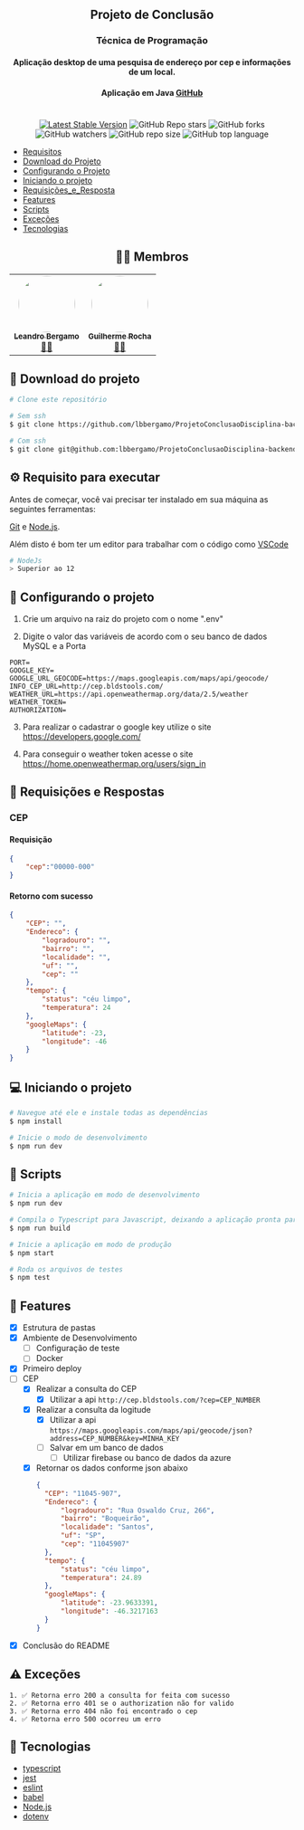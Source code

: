 <h2 align="center">Projeto de Conclusão</h2>
<h3 align="center">Técnica de Programação</h3>
<h4 align="center">Aplicação desktop de uma pesquisa de endereço por cep e informações de um local.</h4>

<h4 align="center">Aplicação em Java <a href="https://github.com/guilhermerochas/ProjetoConclusaoDisciplina">GitHub</a> </h4>
<h1> </h1>

<center>

[![Latest Stable Version](https://img.shields.io/npm/v/yarn.svg)](https://www.npmjs.com/package/yarn)
![GitHub Repo stars](https://img.shields.io/github/stars/lbbergamo/ProjetoConclusaoDisciplina-backend?style=social)
![GitHub forks](https://img.shields.io/github/forks/lbbergamo/ProjetoConclusaoDisciplina-backend?style=social)
![GitHub watchers](https://img.shields.io/github/watchers/lbbergamo/ProjetoConclusaoDisciplina-backend?style=social)
![GitHub repo size](https://img.shields.io/github/repo-size/lbbergamo/ProjetoConclusaoDisciplina-backend)
![GitHub top language](https://img.shields.io/github/languages/top/lbbergamo/ProjetoConclusaoDisciplina-backend)

</center>

<!--ts-->
   * [Requisitos](#gear-requisito-para-executar)
   * [Download do Projeto](#paperclip-download-do-projeto)
   * [Configurando o Projeto](#floppy_disk-configurando-o-projeto)
   * [Iniciando o projeto](#computer-iniciando-o-projeto)
   * [Requisições_e_Resposta](#page_with_curl-Requisições-e-Resposta)
   * [Features](#book-Features)
   * [Scripts](#memo-scripts)
   * [Exceções](#warning-Exceções)
   * [Tecnologias](#crystal_ball-tecnologias)
<!--te-->

<center>

## 👨‍🚀 Membros
</center>


<table align="center">
    <tr>
        <td align="center"><a href="https://github.com/lbbergamo"><img style="border-radius: 50%;"
                    src="https://avatars.githubusercontent.com/u/17437651?v=4" width="100px;"
                    alt="" /><br /><sub><b>Leandro Bergamo</b></sub></a><br /><a href="https://github.com/lbbergamo"
                title="Leandro Bergamo">👨‍🚀</a></td>
        <td align="center"><a href="https://github.com/guilhermerochas"><img style="border-radius: 50%;"
                    src="https://avatars.githubusercontent.com/u/59107569?v=4"
                    width="100px;" alt="" /><br /><sub><b>Guilherme Rocha</b></sub></a><br /><a
                href="https://github.com/guilhermerochas/" title="Guilherme Rocha">👨‍🚀</a></td>
    </tr>
</table>

## :paperclip: Download do projeto
```bash
# Clone este repositório

# Sem ssh
$ git clone https://github.com/lbbergamo/ProjetoConclusaoDisciplina-backend

# Com ssh 
$ git clone git@github.com:lbbergamo/ProjetoConclusaoDisciplina-backend.git
```
## :gear: Requisito para executar

Antes de começar, você vai precisar ter instalado em sua máquina as seguintes ferramentas:

[Git](https://git-scm.com) e [Node.js](https://nodejs.org/en/).

Além disto é bom ter um editor para trabalhar com o código como [VSCode](https://code.visualstudio.com/)

```bash
# NodeJs 
> Superior ao 12
```

##  :floppy_disk: Configurando o projeto

1. Crie um arquivo na raiz do projeto com o nome ".env"

2. Digite o valor das variáveis de acordo com o seu banco de dados MySQL e a Porta
```
PORT=
GOOGLE_KEY=
GOOGLE_URL_GEOCODE=https://maps.googleapis.com/maps/api/geocode/
INFO_CEP_URL=http://cep.bldstools.com/
WEATHER_URL=https://api.openweathermap.org/data/2.5/weather
WEATHER_TOKEN=
AUTHORIZATION=
```

3. Para realizar o cadastrar o google key utilize o site https://developers.google.com/

4. Para conseguir o weather token acesse o site https://home.openweathermap.org/users/sign_in

## :page_with_curl: Requisições e Respostas

### CEP 

#### Requisição
```json
{
    "cep":"00000-000"
}
```

#### Retorno com sucesso

```json
{
    "CEP": "",
    "Endereco": {
        "logradouro": "",
        "bairro": "",
        "localidade": "",
        "uf": "",
        "cep": ""
    },
    "tempo": {
        "status": "céu limpo",
        "temperatura": 24
    },
    "googleMaps": {
        "latitude": -23,
        "longitude": -46
    }
}
```

## :computer: Iniciando o projeto
```bash
# Navegue até ele e instale todas as dependências
$ npm install

# Inicie o modo de desenvolvimento
$ npm run dev
```

## :memo: Scripts
```bash
# Inicia a aplicação em modo de desenvolvimento
$ npm run dev

# Compila o Typescript para Javascript, deixando a aplicação pronta para produção
$ npm run build

# Inicie a aplicação em modo de produção
$ npm start

# Roda os arquivos de testes
$ npm test
```
## :book: Features
- [X] Estrutura de pastas
- [X] Ambiente de Desenvolvimento
    - [ ] Configuração de teste
    - [ ] Docker
- [X] Primeiro deploy
- [ ] CEP
    - [X] Realizar a consulta do CEP
        - [X] Utilizar a api `http://cep.bldstools.com/?cep=CEP_NUMBER`
    - [x] Realizar a consulta da logitude
        - [x] Utilizar a api `https://maps.googleapis.com/maps/api/geocode/json?address=CEP_NUMBER&key=MINHA_KEY`
        - [ ] Salvar em um banco de dados
            - [ ] Utilizar firebase ou banco de dados da azure
    - [x] Retornar os dados conforme json abaixo
        ```json
        {
          "CEP": "11045-907",
          "Endereco": {
              "logradouro": "Rua Oswaldo Cruz, 266",
              "bairro": "Boqueirão",
              "localidade": "Santos",
              "uf": "SP",
              "cep": "11045907"
          },
          "tempo": {
              "status": "céu limpo",
              "temperatura": 24.89
          },
          "googleMaps": {
              "latitude": -23.9633391,
              "longitude": -46.3217163
          }
        }
        ```
- [x] Conclusão do README

## :warning: Exceções
```
1. ✅ Retorna erro 200 a consulta for feita com sucesso
2. ✅ Retorna erro 401 se o authorization não for valido
3. ✅ Retorna erro 404 não foi encontrado o cep
4. ✅ Retorna erro 500 ocorreu um erro
```

## :crystal_ball: Tecnologias

- [typescript](https://www.typescriptlang.org/docs/)
- [jest](https://jestjs.io/)
- [eslint](https://eslint.org/)
- [babel](https://babeljs.io/)
- [Node.js](https://nodejs.org/en/)
- [dotenv](https://www.npmjs.com/package/dotenv) 